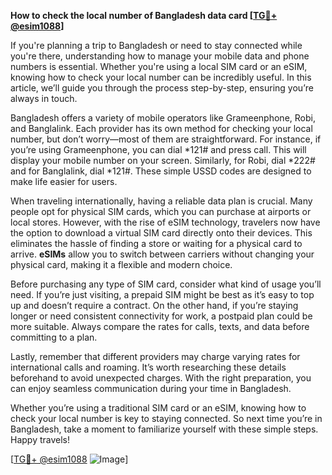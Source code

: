 **How to check the local number of Bangladesh data card [[TG💪+ @esim1088](https://t.me/s/esim1088)]**

If you're planning a trip to Bangladesh or need to stay connected while you're there, understanding how to manage your mobile data and phone numbers is essential. Whether you're using a local SIM card or an eSIM, knowing how to check your local number can be incredibly useful. In this article, we’ll guide you through the process step-by-step, ensuring you’re always in touch.

Bangladesh offers a variety of mobile operators like Grameenphone, Robi, and Banglalink. Each provider has its own method for checking your local number, but don’t worry—most of them are straightforward. For instance, if you’re using Grameenphone, you can dial *121# and press call. This will display your mobile number on your screen. Similarly, for Robi, dial *222# and for Banglalink, dial *121#. These simple USSD codes are designed to make life easier for users.

When traveling internationally, having a reliable data plan is crucial. Many people opt for physical SIM cards, which you can purchase at airports or local stores. However, with the rise of eSIM technology, travelers now have the option to download a virtual SIM card directly onto their devices. This eliminates the hassle of finding a store or waiting for a physical card to arrive. **eSIMs** allow you to switch between carriers without changing your physical card, making it a flexible and modern choice.

Before purchasing any type of SIM card, consider what kind of usage you’ll need. If you’re just visiting, a prepaid SIM might be best as it’s easy to top up and doesn’t require a contract. On the other hand, if you’re staying longer or need consistent connectivity for work, a postpaid plan could be more suitable. Always compare the rates for calls, texts, and data before committing to a plan.

Lastly, remember that different providers may charge varying rates for international calls and roaming. It’s worth researching these details beforehand to avoid unexpected charges. With the right preparation, you can enjoy seamless communication during your time in Bangladesh.

Whether you’re using a traditional SIM card or an eSIM, knowing how to check your local number is key to staying connected. So next time you’re in Bangladesh, take a moment to familiarize yourself with these simple steps. Happy travels!

[[TG💪+ @esim1088](https://t.me/s/esim1088) ![Image](https://i.postimg.cc/Y0z9fWf4/image.png)]